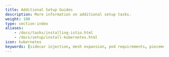 ```yaml
---
title: Additional Setup Guides
description: More information on additional setup tasks.
weight: 100
type: section-index
aliases:
    - /docs/tasks/installing-istio.html
    - /docs/setup/install-kubernetes.html
icon: kubernetes
keywords: [sidecar injection, mesh expansion, pod requirements, piecemeal install]
---
```

